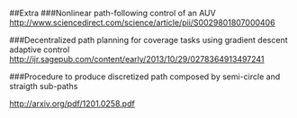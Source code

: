 
##Extra 
###Nonlinear path-following control of an AUV
http://www.sciencedirect.com/science/article/pii/S0029801807000406



###Decentralized path planning for coverage tasks using gradient descent adaptive control
http://ijr.sagepub.com/content/early/2013/10/29/0278364913497241


###Procedure to produce discretized path composed by semi-circle and straigth sub-paths

http://arxiv.org/pdf/1201.0258.pdf
